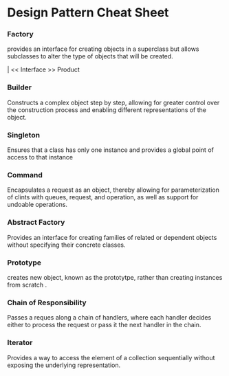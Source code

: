 # Design Pattern Cheat Sheet

### Factory

provides an interface for creating objects in a superclass but allows subclasses to alter the type of objects that will be created.

| << Interface >>  Product










### Builder 

Constructs a complex object step by step, allowing for greater control over the construction process and enabling different representations of the object.








### Singleton 

Ensures that a class has only one instance and provides a global point of access to that instance







### Command

Encapsulates a request as an object, thereby allowing for parameterization of clints with queues, request, and operation, as well as support for undoable operations.









### Abstract Factory 

Provides an interface for creating families of related or dependent objects without specifying their concrete classes.  










### Prototype

creates new object, known as the prototytpe, rather than creating instances from scratch .










### Chain of Responsibility

Passes a reques along a chain of handlers, where each handler decides either to process the request or pass it the next handler in the chain.









### Iterator 

Provides a way to access the element of a collection sequentially without exposing the underlying representation.



